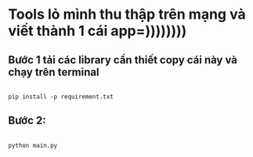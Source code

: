 # Tools lỏ mình thu thập trên mạng và viết thành 1 cái app=))))))))

## Bước 1 tải các library cần thiết copy cái này và chạy trên terminal
<pre><code class="language-javascript">
pip install -p requirement.txt 
</code></pre>
## Bước 2:
<pre><code class"language-javascript">
python main.py
</code></pre>
